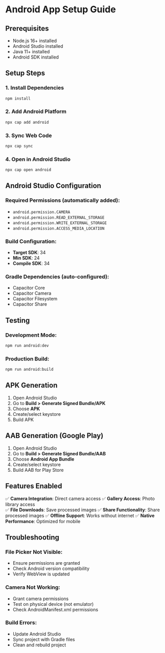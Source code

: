 # Android App Setup Guide

## Prerequisites
- Node.js 16+ installed
- Android Studio installed
- Java 11+ installed
- Android SDK installed

## Setup Steps

### 1. Install Dependencies
```bash
npm install
```

### 2. Add Android Platform
```bash
npx cap add android
```

### 3. Sync Web Code
```bash
npx cap sync
```

### 4. Open in Android Studio
```bash
npx cap open android
```

## Android Studio Configuration

### Required Permissions (automatically added):
- `android.permission.CAMERA`
- `android.permission.READ_EXTERNAL_STORAGE` 
- `android.permission.WRITE_EXTERNAL_STORAGE`
- `android.permission.ACCESS_MEDIA_LOCATION`

### Build Configuration:
- **Target SDK**: 34
- **Min SDK**: 24
- **Compile SDK**: 34

### Gradle Dependencies (auto-configured):
- Capacitor Core
- Capacitor Camera
- Capacitor Filesystem
- Capacitor Share

## Testing

### Development Mode:
```bash
npm run android:dev
```

### Production Build:
```bash
npm run android:build
```

## APK Generation

1. Open Android Studio
2. Go to **Build > Generate Signed Bundle/APK**
3. Choose **APK** 
4. Create/select keystore
5. Build APK

## AAB Generation (Google Play)

1. Open Android Studio
2. Go to **Build > Generate Signed Bundle/AAB**
3. Choose **Android App Bundle**
4. Create/select keystore
5. Build AAB for Play Store

## Features Enabled

✅ **Camera Integration**: Direct camera access
✅ **Gallery Access**: Photo library access  
✅ **File Downloads**: Save processed images
✅ **Share Functionality**: Share processed images
✅ **Offline Support**: Works without internet
✅ **Native Performance**: Optimized for mobile

## Troubleshooting

### File Picker Not Visible:
- Ensure permissions are granted
- Check Android version compatibility
- Verify WebView is updated

### Camera Not Working:
- Grant camera permissions
- Test on physical device (not emulator)
- Check AndroidManifest.xml permissions

### Build Errors:
- Update Android Studio
- Sync project with Gradle files
- Clean and rebuild project